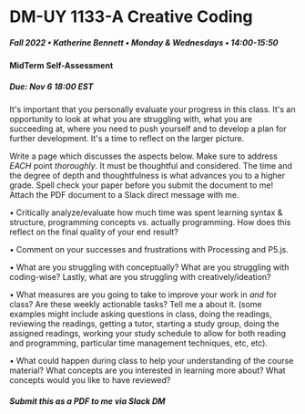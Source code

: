# DM-UY 1133-A Creative Coding
##### Fall 2022 • Katherine Bennett • Monday & Wednesdays • 14:00-15:50


#### MidTerm Self-Assessment

##### Due: Nov 6 18:00 EST

It's important that you personally evaluate your progress in this class. It's an opportunity to look at what you are struggling with, what you are succeeding at, where you need to push yourself and to develop a plan for further development. It's a time to reflect on the larger picture.

Write a page which discusses the aspects below. Make sure to address *EACH* point _thoroughly_. It must be thoughtful and considered. The time and the degree of depth and thoughtfulness is what advances you to a higher grade.  Spell check your paper before you submit the document to me! Attach the PDF document to a Slack direct message with me.


• Critically analyze/evaluate how much time was spent learning syntax & structure, programming concepts vs. actually programming. How does this reflect on the final quality of your end result?

• Comment on your successes and frustrations with Processing and P5.js.

• What are you struggling with conceptually? What are you struggling with coding-wise? Lastly, what are you struggling with creatively/ideation?

• What measures are you going to take to improve your work in _and_ for class? Are these weekly actionable tasks? Tell me a about it. (some examples might include asking questions in class, doing the readings, reviewing the readings, getting a tutor, starting a study group, doing the assigned readings, working your study schedule to allow for both reading and programming, particular time management techniques, etc, etc).

• What could happen during class to help your understanding of the course material? What concepts are you interested in learning more about? What concepts would you like to have reviewed?



##### Submit this as a PDF to me via Slack DM